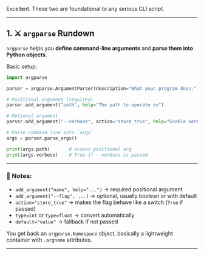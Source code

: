 Excellent. These two are foundational to any serious CLI script.

---

## 1. ⚔️ `argparse` Rundown

`argparse` helps you **define command-line arguments** and **parse them into Python objects**.

Basic setup:

```python
import argparse

parser = argparse.ArgumentParser(description="What your program does.")

# Positional argument (required)
parser.add_argument("path", help="The path to operate on")

# Optional argument
parser.add_argument("--verbose", action="store_true", help="Enable verbose output")

# Parse command line into `args`
args = parser.parse_args()

print(args.path)       # access positional arg
print(args.verbose)    # True if --verbose is passed
```

---

### 🪬 Notes:

* `add_argument("name", help="...")` → required positional argument
* `add_argument("--flag", ...)` → optional, usually boolean or with default
* `action="store_true"` → makes the flag behave like a switch (`True` if passed)
* `type=int` or `type=float` → convert automatically
* `default="value"` → fallback if not passed

You get back an `argparse.Namespace` object, basically a lightweight container with `.argname` attributes.

---

